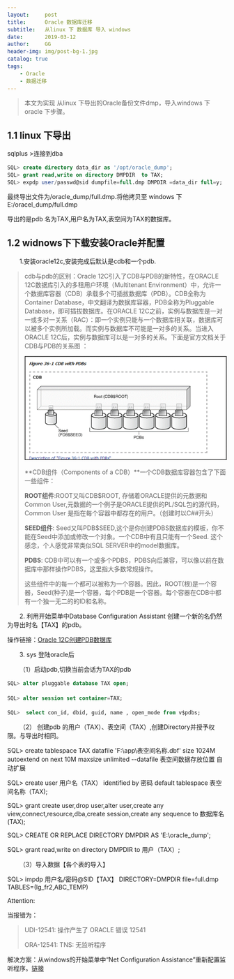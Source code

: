 ```yaml
---
layout:     post
title:      Oracle 数据库迁移
subtitle:   从linux 下 数据库 导入 windows
date:       2019-03-12
author:     GG
header-img: img/post-bg-1.jpg
catalog: true
tags:
    - Oracle
    - 数据迁移
---
```




>
>  本文为实现 从linux 下导出的Oracle备份文件dmp，导入windows 下oracle 下步骤。
>

## 1.1 linux 下导出 

sqlplus >连接到dba

```sql
SQL> create directory data_dir as '/opt/oracle_dump';
SQL> grant read,write on directory DMPDIR  to TAX;
SQL> expdp user/passwd@sid dumpfile=full.dmp DMPDIR =data_dir full=y;
```

最终导出文件为/oracle_dump/full.dmp.将他拷贝至 windows 下 E:/oracel_dump/full.dmp

导出的是pdb 名为TAX,用户名为TAX,表空间为TAX的数据库。

## 1.2 widnows下下载安装Oracle并配置  

​&emsp;&emsp;1.安装oracle12c,安装完成后默认是cdb和一个pdb.

> cdb与pdb的区别：Oracle 12C引入了CDB与PDB的新特性，在ORACLE 12C数据库引入的多租用户环境（Multitenant Environment）中，允许一个数据库容器（CDB）承载多个可插拔数据库（PDB）。CDB全称为Container Database，中文翻译为数据库容器，PDB全称为Pluggable Database，即可插拔数据库。在ORACLE 12C之前，实例与数据库是一对一或多对一关系（RAC）：即一个实例只能与一个数据库相关联，数据库可以被多个实例所加载。而实例与数据库不可能是一对多的关系。当进入ORACLE 12C后，实例与数据库可以是一对多的关系。下面是官方文档关于CDB与PDB的关系图 ：
>
> ![](/img/post-2019-03-12-1.gif)
>
> **CDB组件（Components of a CDB）**一个CDB数据库容器包含了下面一些组件：
>
> **ROOT组件**:ROOT又叫CDB$ROOT, 存储着ORACLE提供的元数据和Common User,元数据的一个例子是ORACLE提供的PL/SQL包的源代码，Common User 是指在每个容器中都存在的用户。（创建时以C##开头）
>
> **SEED组件**:  Seed又叫PDB$SEED,这个是你创建PDBS数据库的模板，你不能在Seed中添加或修改一个对象。一个CDB中有且只能有一个Seed. 这个感念，个人感觉非常类似SQL SERVER中的model数据库。
>
> **PDBS**:  CDB中可以有一个或多个PDBS，PDBS向后兼容，可以像以前在数据库中那样操作PDBS，这里指大多数常规操作。
>
> 这些组件中的每一个都可以被称为一个容器。因此，ROOT(根)是一个容器，Seed(种子)是一个容器，每个PDB是一个容器。每个容器在CDB中都有一个独一无二的的ID和名称。



​&emsp;&emsp;2. 利用开始菜单中Database Configuration Assistant 创建一个新的名仍然为导出时名【TAX】的pdb。

操作链接：[Oracle 12C创建PDB数据库](http://blog.sina.com.cn/s/blog_953e7f340102wfvb.html)

​&emsp;&emsp;3. sys 登陆oracle后

​&emsp;&emsp;（1）启动pdb,切换当前会话为TAX的pdb

```sql
SQL> alter pluggable database TAX open;

SQL> alter session set container=TAX;

SQL>  select con_id, dbid, guid, name , open_mode from v$pdbs; 

```

​&emsp;&emsp;（2） 创建pdb 的用户（TAX）、表空间（TAX）,创建Directory并授予权限。与导出时相同。

SQL> create tablespace TAX datafile 'F:\app\表空间名称.dbf' size 1024M  autoextend on next 10M maxsize unlimited      --datafile 表空间数据存放位置  自动扩展

SQL> create user 用户名（TAX） identified by 密码 default tablespace 表空间名称（TAX); 

SQL> grant create user,drop user,alter user,create any view,connect,resource,dba,create session,create any sequence to 数据库名(TAX);

SQL> CREATE OR REPLACE DIRECTORY DMPDIR AS 'E:\oracle_dump\'; 

SQL>  grant read,write on directory DMPDIR to 用户（TAX）;



​&emsp;&emsp;（3）导入数据【各个表的导入】

SQL> impdp 用户名/密码@SID【TAX】 DIRECTORY=DMPDIR file=full.dmp TABLES=(lg_fr2,ABC_TEMP) 



Attention:

当报错为：

> UDI-12541: 操作产生了 ORACLE 错误 12541 
>
> ORA-12541: TNS: 无监听程序

解决方案：从windows的开始菜单中“Net Configuration Assistance”重新配置监听程序。[链接](https://www.cnblogs.com/ShaYeBlog/p/9184400.html)





